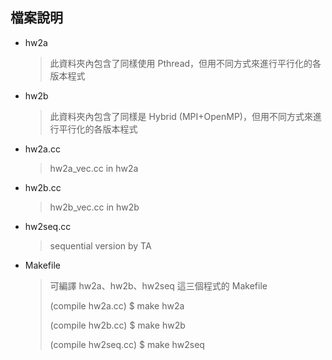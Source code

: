 ## 檔案說明
- hw2a
    > 此資料夾內包含了同樣使用 Pthread，但用不同方式來進行平行化的各版本程式
- hw2b
    > 此資料夾內包含了同樣是 Hybrid (MPI+OpenMP)，但用不同方式來進行平行化的各版本程式
- hw2a.cc
    > hw2a_vec.cc in hw2a
- hw2b.cc
    > hw2b_vec.cc in hw2b
- hw2seq.cc
    > sequential version by TA
- Makefile
    > 可編譯 hw2a、hw2b、hw2seq 這三個程式的 Makefile
    > 
    > (compile hw2a.cc) $ make hw2a
    > 
    > (compile hw2b.cc) $ make hw2b
    > 
    > (compile hw2seq.cc) $ make hw2seq